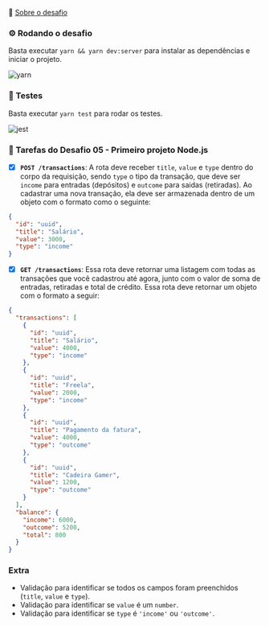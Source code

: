 🚀 [Sobre o desafio](README_ABOUT.md)

### ⚙️ Rodando o desafio

Basta executar `yarn && yarn dev:server` para instalar as dependências e iniciar o projeto.

![yarn](https://user-images.githubusercontent.com/28319535/80710524-4344e380-8ac5-11ea-8a17-30435bfc6143.png)

### 🔬 Testes

Basta executar `yarn test` para rodar os testes.

![jest](https://user-images.githubusercontent.com/28319535/80710665-84d58e80-8ac5-11ea-9231-86657ac33872.png)

### 📌 Tarefas do Desafio 05 - Primeiro projeto Node.js

- [x] **`POST /transactions`**: A rota deve receber `title`, `value` e `type` dentro do corpo da requisição, sendo `type` o tipo da transação, que deve ser `income` para entradas (depósitos) e `outcome` para saidas (retiradas). Ao cadastrar uma nova transação, ela deve ser armazenada dentro de um objeto com o formato como o seguinte:

```json
{
  "id": "uuid",
  "title": "Salário",
  "value": 3000,
  "type": "income"
}
```

- [x] **`GET /transactions`**: Essa rota deve retornar uma listagem com todas as transações que você cadastrou até agora, junto com o valor de soma de entradas, retiradas e total de crédito. Essa rota deve retornar um objeto com o formato a seguir:

```json
{
  "transactions": [
    {
      "id": "uuid",
      "title": "Salário",
      "value": 4000,
      "type": "income"
    },
    {
      "id": "uuid",
      "title": "Freela",
      "value": 2000,
      "type": "income"
    },
    {
      "id": "uuid",
      "title": "Pagamento da fatura",
      "value": 4000,
      "type": "outcome"
    },
    {
      "id": "uuid",
      "title": "Cadeira Gamer",
      "value": 1200,
      "type": "outcome"
    }
  ],
  "balance": {
    "income": 6000,
    "outcome": 5200,
    "total": 800
  }
}
```

### Extra

- Validação para identificar se todos os campos foram preenchidos (`title`, `value` e `type`).
- Validação para identificar se `value` é um `number`.
- Validação para identificar se `type` é `'income'` ou `'outcome'`.
